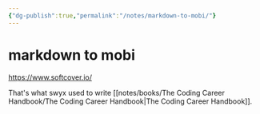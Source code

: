 ```yaml
---
{"dg-publish":true,"permalink":"/notes/markdown-to-mobi/"}
---
```


# markdown to mobi

https://www.softcover.io/

That's what swyx used to write [[notes/books/The Coding Career Handbook/The Coding Career Handbook\|The Coding Career Handbook]].
